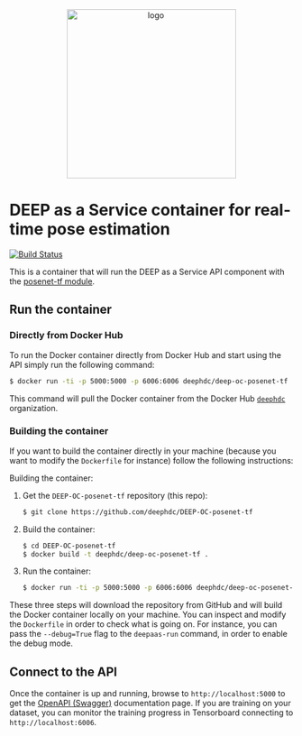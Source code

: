 <div align="center">
<img src="https://marketplace.deep-hybrid-datacloud.eu/images/logo-deep.png" alt="logo" width="300"/>
</div>

# DEEP as a Service container for real-time pose estimation

[![Build Status](https://jenkins.indigo-datacloud.eu/buildStatus/icon?job=Pipeline-as-code/DEEP-OC-org/DEEP-OC-posenet-tf/master)](https://jenkins.indigo-datacloud.eu/job/Pipeline-as-code/job/DEEP-OC-org/job/DEEP-OC-posenet-tf/job/master)

This is a container that will run the DEEP as a Service API component with the [posenet-tf module](https://github.com/deephdc/posenet-tf).


## Run the container

### Directly from Docker Hub

To run the Docker container directly from Docker Hub and start using the API
simply run the following command:

```bash
$ docker run -ti -p 5000:5000 -p 6006:6006 deephdc/deep-oc-posenet-tf
```

This command will pull the Docker container from the Docker Hub
[`deephdc`](https://hub.docker.com/u/deephdc/) organization.

### Building the container

If you want to build the container directly in your machine (because you want
to modify the `Dockerfile` for instance) follow the following instructions:

Building the container:

1. Get the `DEEP-OC-posenet-tf` repository (this repo):

    ```bash
    $ git clone https://github.com/deephdc/DEEP-OC-posenet-tf
    ```

2. Build the container:

    ```bash
    $ cd DEEP-OC-posenet-tf
    $ docker build -t deephdc/deep-oc-posenet-tf .
    ```

3. Run the container:

    ```bash
    $ docker run -ti -p 5000:5000 -p 6006:6006 deephdc/deep-oc-posenet-tf
    ```

These three steps will download the repository from GitHub and will build the
Docker container locally on your machine. You can inspect and modify the
`Dockerfile` in order to check what is going on. For instance, you can pass the
`--debug=True` flag to the `deepaas-run` command, in order to enable the debug
mode.


## Connect to the API 

Once the container is up and running, browse to `http://localhost:5000` to get
the [OpenAPI (Swagger)](https://www.openapis.org/) documentation page. If you are
training on your dataset, you can monitor the training progress in Tensorboard 
connecting to `http://localhost:6006`. 
